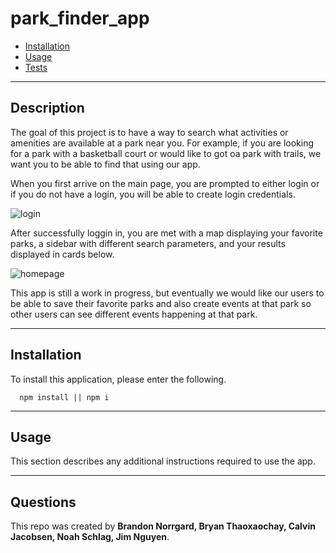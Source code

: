 # park_finder_app

 
    

  * [Installation](#installation)
  * [Usage](#usage)
  * [Tests](#tests)

  
  
  ------------------------------------
  
  ## Description
  
  The goal of this project is to have a way to search what activities or amenities are available at a park near you.  For example, if you are looking for a park with a basketball court or would like to got oa park with trails, we want you to be able to find that using our app.

  When you first arrive on the main page, you are prompted to either login or if you do not have a login, you will be able to create login credentials.  
  
  ![login]()

  After successfully loggin in, you are met with a map displaying your favorite parks, a sidebar with different search parameters, and your results displayed in cards below.

  ![homepage]()

  This app is still a work in progress, but eventually we would like our users to be able to save their favorite parks and also create events at that park so other users can see different events happening at that park.  
  
  ------------------------------------
  
  ## Installation
  
  To install this application, please enter the following.  
      
      npm install || npm i
  
  
  ------------------------------------
  
  ## Usage
  
  This section describes any additional instructions required to use the app. 
  
      

  
  
  ------------------------------------
  
  ## Questions
  
  This repo was created by **Brandon Norrgard, Bryan Thaoxaochay, Calvin Jacobsen, Noah Schlag, Jim Nguyen**.  
  
  
  


